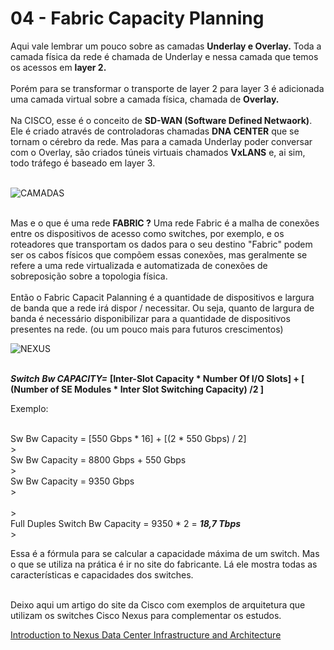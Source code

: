 # 04 - Fabric Capacity Planning

Aqui vale lembrar um pouco sobre as camadas **Underlay e Overlay.** Toda a camada física da rede é chamada de Underlay e nessa camada que temos os acessos em **layer 2.** <br></br>
Porém para se transformar o transporte de layer 2 para layer 3 é adicionada uma camada virtual sobre a camada física, chamada de **Overlay.** <br></br>
Na CISCO, esse é o conceito de **SD-WAN (Software Defined Netwaork)**. Ele é criado através de controladoras chamadas **DNA CENTER** que se tornam o cérebro da rede. Mas para a camada Underlay poder conversar com o Overlay, são criados túneis virtuais chamados **VxLANS** e, ai sim, todo tráfego é baseado em layer 3. <br></br>

![CAMADAS](Imagens/camadas.png) <br></br>

Mas e o que é uma rede **FABRIC ?** Uma rede Fabric é a malha de conexões entre os dispositivos de acesso como switches, por exemplo, e os roteadores que transportam os dados para o seu destino "Fabric" podem ser os cabos físicos que compõem essas conexões, mas geralmente se refere a uma rede virtualizada e automatizada de conexões de sobreposição sobre a topologia física. <br></br>
Então o Fabric Capacit Palanning é a quantidade de dispositivos e largura de banda que a rede irá dispor / necessitar. Ou seja, quanto de largura de banda é necessário disponibilizar para a quantidade de dispositivos presentes na rede. (ou um pouco mais para futuros crescimentos)

![NEXUS](Imagens/nexus.png) <br></br>

***Switch Bw CAPACITY=*** **[Inter-Slot Capacity * Number Of I/O Slots] + [ (Number of SE Modules * Inter Slot Switching Capacity) /2 ]**

Exemplo: <br></br>

Sw Bw Capacity = [550 Gbps * 16] + [(2 * 550 Gbps) / 2] <br>></br>
Sw Bw Capacity = 8800 Gbps + 550 Gbps <br>></br>
Sw Bw Capacity = 9350 Gbps <br>></br>
<br>></br>
Full Duples Switch Bw Capacity = 9350 * 2 = ***18,7 Tbps*** <br>></br>

Essa é a fórmula para se calcular a capacidade máxima de um switch. Mas o que se utiliza na prática é ir no site do fabricante. Lá ele mostra todas as características e capacidades dos switches. <br></br>

Deixo aqui um artigo do site da Cisco com exemplos de arquitetura que utilizam os switches Cisco Nexus para complementar os estudos. 

[Introduction to Nexus Data Center Infrastructure and Architecture](https://www.ciscopress.com/articles/article.asp?p=2762085&seqNum=2)